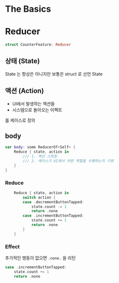 #  The Basics

# Reducer

```swift
struct CounterFeature: Reducer
```

## 상태 (State)

State 는 항상은 아니지만 보통은 struct 로 선언 State

## 액션 (Action)

- UI에서 발생하는 액션들
- 시스템으로 돌아오는 이펙트

를 케이스로 정의

## body

```swift
var body: some ReducerOf<Self> {
    Reduce { state, action in
        /// 1. 액션 스위칭
        /// 2. 케이스가 UI에서 어떤 역할을 수행하는지 구현
    }
}
```

### Reduce
```swift
    Reduce { state, action in
        switch action {
        case .decrementButtonTapped:
            state.count -= 1
            return .none
        case .incrementButtonTapped:
            state.count += 1
            return .none
        }
    }
```

### Effect

추가적인 행동이 없으면 `.none.` 을 리턴
```swift
case .incrementButtonTapped:
    state.count += 1
    return .none
```
